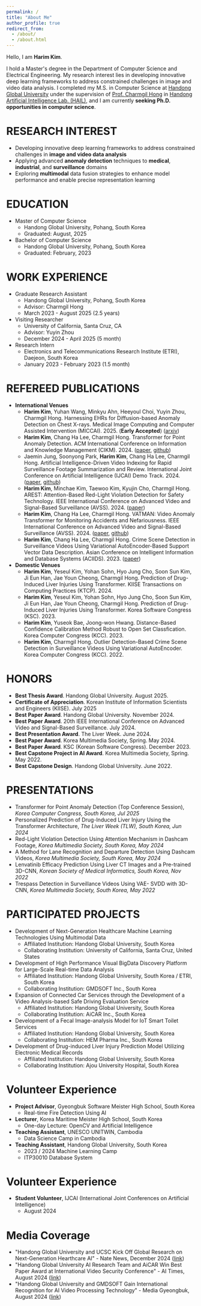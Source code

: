 ```yaml
---
permalink: /
title: "About Me"
author_profile: true
redirect_from: 
  - /about/
  - /about.html
---
```

Hello, I am **Harim Kim**.

I hold a Master's degree in the Department of Computer Science and Electrical Engineering. My research interest lies in developing innovative deep learning frameworks to address constrained challenges in image and video data analysis. I completed my M.S. in Computer Science at [Handong Global University](https://handong.edu/) under the supervision of [Prof. Charmgil Hong](https://charmgil.github.io/) in [Handong Artificial Intelligence Lab. (HAIL)](https://hail.handong.edu/), and I am currently **seeking Ph.D. opportunities in computer science**.

RESEARCH INTEREST
======
- Developing innovative deep learning frameworks to address constrained challenges in **image and video data analysis**
- Applying advanced **anomaly detection** techniques to **medical**, **industrial**, and **surveillance** domains
- Exploring **multimodal** data fusion strategies to enhance model performance and enable precise representation learning

EDUCATION
======
- Master of Computer Science
  - Handong Global University, Pohang, South Korea
  - Graduated: August, 2025
- Bachelor of Computer Science
  - Handong Global University, Pohang, South Korea
  - Graduated: February, 2023

WORK EXPERIENCE
======
- Graduate Research Assistant
  - Handong Global University, Pohang, South Korea
  - Advisor: Charmgil Hong
  - March 2023 - August 2025 (2.5 years)
- Visiting Researcher
  - University of California, Santa Cruz, CA
  - Advisor: Yuyin Zhou
  - December 2024 - April 2025 (5 month)
- Research Intern
  - Electronics and Telecommunications Research Institute (ETRI), Daejeon, South Korea
  - January 2023 - February 2023 (1.5 month)

REFEREED PUBLICATIONS
======
- **International Venues**
  - **Harim Kim**, Yuhan Wang, Minkyu Ahn, Heeyoul Choi, Yuyin Zhou, Charmgil Hong. Harnessing EHRs for Diffusion-based Anomaly Detection on Chest X-rays. Medical Image Computing and Computer Assisted Intervention (MICCAI). 2025. (**Early Accepted**) ([arxiv](https://arxiv.org/abs/2505.17311))
  - **Harim Kim**, Chang Ha Lee, Charmgil Hong. Transformer for Point Anomaly Detection. ACM International Conference on Information and Knowledge Management (CIKM). 2024. ([paper](https://dl.acm.org/doi/10.1145/3627673.3679859), [github](https://github.com/nth221/TransPAD))
  - Jaemin Jung, Soonyong Park, **Harim Kim**, Chang Ha Lee, Charmgil Hong. Artificial Intelligence-Driven Video Indexing for Rapid Surveillance Footage Summarization and Review. International Joint Conference on Artificial Intelligence (IJCAI) Demo Track. 2024. ([paper](https://www.ijcai.org/proceedings/2024/1009.pdf), [github](https://github.com/nth221/videx))
  - **Harim Kim**, Minchae Kim, Taewoo Kim, Kyujin Cho, Charmgil Hong. AREST: Attention-Based Red-Light Violation Detection for Safety Technology. IEEE International Conference on Advanced Video and Signal-Based Surveillance (AVSS). 2024. ([paper](https://ieeexplore.ieee.org/document/10672611))
  - **Harim Kim**, Chang Ha Lee, Charmgil Hong. VATMAN: Video Anomaly Transformer for Monitoring Accidents and Nefariousness. IEEE International Conference on Advanced Video and Signal-Based Surveillance (AVSS). 2024. ([paper](https://ieeexplore.ieee.org/document/10672570), [github](https://github.com/nth221/vatman))
  - **Harim Kim**, Chang Ha Lee, Charmgil Hong. Crime Scene Detection in Surveillance Videos Using Variational AutoEncoder-Based Support Vector Data Description. Asian Conference on Intelligent Information and Database Systems (ACIIDS). 2023. ([paper](https://link.springer.com/chapter/10.1007/978-3-031-42430-4_37))
- **Domestic Venues**
  - **Harim Kim**, Yeseul Kim, Yohan Sohn, Hyo Jung Cho, Soon Sun Kim, Ji Eun Han, Jae Youn Cheong, Charmgil Hong. Prediction of Drug-Induced Liver Injuries Using Transformer. KIISE Transactions on Computing Practices (KTCP). 2024.
  - **Harim Kim**, Yeseul Kim, Yohan Sohn, Hyo Jung Cho, Soon Sun Kim, Ji Eun Han, Jae Youn Cheong, Charmgil Hong. Prediction of Drug-Induced Liver Injuries Using Transformer. Korea Software Congress (KSC). 2023.
  - **Harim Kim**, Yuseok Bae, Joong-won Hwang. Distance-Based Confidence Calibration Method Robust to Open Set Classfication. Korea Computer Congress (KCC). 2023.
  - **Harim Kim**, Charmgil Hong. Outlier Detection-Based Crime Scene Detection in Surveillance Videos Using Variational AutoEncoder. Korea Computer Congress (KCC). 2022.

HONORS
======
- **Best Thesis Award**. Handong Global University. August 2025.
- **Certificate of Appreciation**. Korean Institute of Information Scientists and Engineers (KIISE). July 2025
- **Best Paper Award**. Handong Global University. November 2024.
- **Best Paper Award**. 20th IEEE International Conference on Advanced Video and Signal-Based Surveillance. July 2024.
- **Best Presentation Award**. The Liver Week. June 2024.
- **Best Paper Award**. Korea Multimedia Society, Spring. May 2024.
- **Best Paper Award**. KSC (Korean Software Congress). December 2023.
- **Best Capstone Project in AI Award**. Korea Multimedia Society, Spring. May 2022.
- **Best Capstone Design**. Handong Global University. June 2022.
 
PRESENTATIONS
======
- Transformer for Point Anomaly Detection (Top Conference Session), *Korea Computer Congress, South Korea, Jul 2025*
- Personalized Prediction of Drug-Induced Liver Injury Using the Transformer Architecture, *The Liver Week (TLW), South Korea, Jun 2024*
- Red-Light Violation Detection Using Attention Mechanism in Dashcam Footage, *Korea Multimedia Society, South Korea, May 2024*
- A Method for Lane Recognition and Departure Detection Using Dashcam Videos, *Korea Multimedia Society, South Korea, May 2024*
- Lenvatinib Efficacy Prediction Using Liver CT Images and a Pre-trained 3D-CNN, *Korean Society of Medical Informatics, South Korea, Nov 2022*
- Trespass Detection in Surveillance Videos Using VAE- SVDD with 3D-CNN, *Korea Multimedia Society, South Korea, May 2022*

PARTICIPATED PROJECTS
======
- Development of Next-Generation Healthcare Machine Learning Technologies Using Multimodal Data
  - Affiliated Institution: Handong Global University, South Korea
  - Collaborating Institution: University of California, Santa Cruz, United States
- Development of High Performance Visual BigData Discovery Platform for Large-Scale Real-time Data Analysis
  - Affiliated Institution: Handong Global University, South Korea / ETRI, South Korea
  - Collaborating Institution: GMDSOFT Inc., South Korea
- Expansion of Connected Car Services through the Development of a Video Analysis-based Safe Driving Evaluation Service
  - Affiliated Institution: Handong Global University, South Korea
  - Collaborating Institution: AiCAR Inc., South Korea
- Development of a Fecal Image-analysis Model for IoT Smart Toilet Services
  - Affiliated Institution: Handong Global University, South Korea
  - Collaborating Institution: HEM Pharma Inc., South Korea
- Development of Drug-induced Liver Injury Prediction Model Utilizing Electronic 
Medical Records
  - Affiliated Institution: Handong Global University, South Korea
  - Collaborating Institution: Ajou University Hospital, South Korea

Volunteer Experience
======
- **Project Advisor**, Gyeongbuk Software Meister High School, South Korea
  - Real-time Fire Detection Using AI
- **Lecturer**, Korea Maritime Meister High School, South Korea
  - One-day Lecture: OpenCV and Artificial Intelligence
- **Teaching Assistant**, UNESCO UNITWIN, Cambodia
  - Data Science Camp in Cambodia
- **Teaching Assistant**, Handong Global University, South Korea
  - 2023 / 2024 Machine Learning Camp 
  - ITP30010 Database System

Volunteer Experience
======
- **Student Volunteer**, IJCAI (International Joint Conferences on Artificial Intelligence)
  - August 2024

Media Coverage
======
- "Handong Global University and UCSC Kick Off Global Research on Next-Generation Hearthcare AI" - Nate News, December 2024 ([link](https://m.news.nate.com/view/20241231n06219?mid=m03&list=recent&cpcd=))
- "Handong Global University AI Research Team and AiCAR Win Best Paper Award at International Video Security Conference" - AI Times, August 2024 ([link](https://www.aitimes.kr/news/articleView.html?idxno=31894))
- "Handong Global University and GMDSOFT Gain International Recognition for AI Video Processing Technology" - Media Gyeongbuk, August 2024 ([link](http://www.mediagb.kr/news/view.php?idx=35347))


